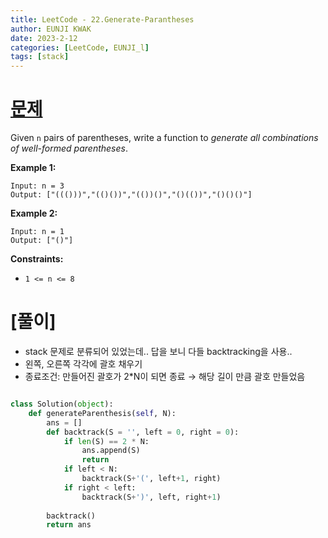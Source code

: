 ```yaml
---
title: LeetCode - 22.Generate-Parantheses
author: EUNJI KWAK
date: 2023-2-12
categories: [LeetCode, EUNJI_l]
tags: [stack]
---
```


# [문제](https://leetcode.com/problems/generate-parentheses/)

Given `n` pairs of parentheses, write a function to *generate all combinations of well-formed parentheses*.

**Example 1:**

```
Input: n = 3
Output: ["((()))","(()())","(())()","()(())","()()()"]

```

**Example 2:**

```
Input: n = 1
Output: ["()"]

```

**Constraints:**

- `1 <= n <= 8`

# [풀이]

- stack 문제로 분류되어 있었는데.. 답을 보니 다들 backtracking을 사용..
- 왼쪽, 오른쪽 각각에 괄호 채우기
- 종료조건: 만들어진 괄호가 2*N이 되면 종료 → 해당 길이 만큼 괄호 만들었음

```python

class Solution(object):
    def generateParenthesis(self, N):
        ans = []
        def backtrack(S = '', left = 0, right = 0):
            if len(S) == 2 * N:
                ans.append(S)
                return
            if left < N:
                backtrack(S+'(', left+1, right)
            if right < left:
                backtrack(S+')', left, right+1)
 
        backtrack()
        return ans
```
